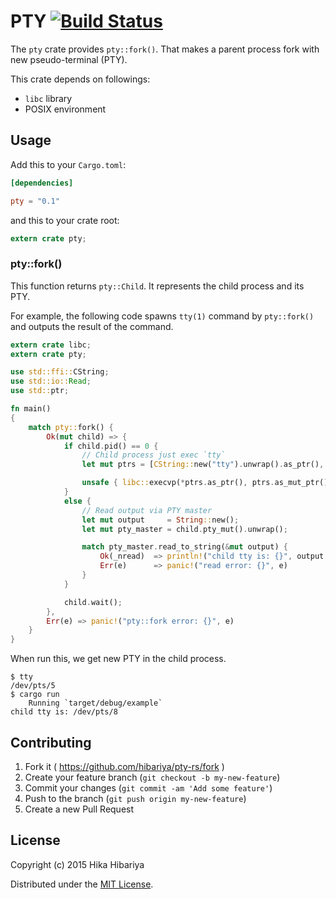 # PTY [![Build Status](https://travis-ci.org/hibariya/pty-rs.svg?branch=master)](https://travis-ci.org/hibariya/pty-rs)

The `pty` crate provides `pty::fork()`. That makes a parent process fork with new pseudo-terminal (PTY).

This crate depends on followings:

* `libc` library
* POSIX environment

## Usage

Add this to your `Cargo.toml`:

```toml
[dependencies]

pty = "0.1"
```

and this to your crate root:

```rust
extern crate pty;
```

### pty::fork()

This function returns `pty::Child`. It represents the child process and its PTY.

For example, the following code spawns `tty(1)` command by `pty::fork()` and outputs the result of the command.

```rust
extern crate libc;
extern crate pty;

use std::ffi::CString;
use std::io::Read;
use std::ptr;

fn main()
{
    match pty::fork() {
        Ok(mut child) => {
            if child.pid() == 0 {
                // Child process just exec `tty`
                let mut ptrs = [CString::new("tty").unwrap().as_ptr(), ptr::null()];

                unsafe { libc::execvp(*ptrs.as_ptr(), ptrs.as_mut_ptr()) };
            }
            else {
                // Read output via PTY master
                let mut output     = String::new();
                let mut pty_master = child.pty_mut().unwrap();

                match pty_master.read_to_string(&mut output) {
                    Ok(_nread)  => println!("child tty is: {}", output.trim()),
                    Err(e)      => panic!("read error: {}", e)
                }
            }

            child.wait();
        },
        Err(e) => panic!("pty::fork error: {}", e)
    }
}
```

When run this, we get new PTY in the child process.

```
$ tty
/dev/pts/5
$ cargo run
    Running `target/debug/example`
child tty is: /dev/pts/8
```

## Contributing

1. Fork it ( https://github.com/hibariya/pty-rs/fork )
2. Create your feature branch (`git checkout -b my-new-feature`)
3. Commit your changes (`git commit -am 'Add some feature'`)
4. Push to the branch (`git push origin my-new-feature`)
5. Create a new Pull Request

## License

Copyright (c) 2015 Hika Hibariya

Distributed under the [MIT License](LICENSE.txt).

